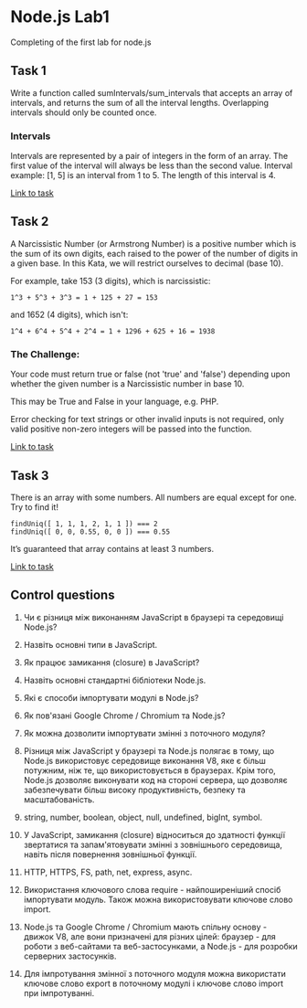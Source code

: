 # Node.js Lab1
Completing of the first lab for node.js

## Task 1

Write a function called sumIntervals/sum_intervals that accepts an array of intervals, and returns the sum of all the interval lengths. Overlapping intervals should only be counted once.

### Intervals
Intervals are represented by a pair of integers in the form of an array. The first value of the interval will always be less than the second value. Interval example: [1, 5] is an interval from 1 to 5. The length of this interval is 4.

[Link to task](https://www.codewars.com/kata/52b7ed099cdc285c300001cd)

## Task 2

A Narcissistic Number (or Armstrong Number) is a positive number which is the sum of its own digits, each raised to the power of the number of digits in a given base. In this Kata, we will restrict ourselves to decimal (base 10).

For example, take 153 (3 digits), which is narcissistic:

    1^3 + 5^3 + 3^3 = 1 + 125 + 27 = 153
and 1652 (4 digits), which isn't:

    1^4 + 6^4 + 5^4 + 2^4 = 1 + 1296 + 625 + 16 = 1938

### The Challenge:

Your code must return true or false (not 'true' and 'false') depending upon whether the given number is a Narcissistic number in base 10.

This may be True and False in your language, e.g. PHP.

Error checking for text strings or other invalid inputs is not required, only valid positive non-zero integers will be passed into the function.

[Link to task](https://www.codewars.com/kata/5287e858c6b5a9678200083c)

## Task 3

There is an array with some numbers. All numbers are equal except for one. Try to find it!
    
    findUniq([ 1, 1, 1, 2, 1, 1 ]) === 2
    findUniq([ 0, 0, 0.55, 0, 0 ]) === 0.55

It’s guaranteed that array contains at least 3 numbers.

[Link to task](https://www.codewars.com/kata/585d7d5adb20cf33cb000235)

## Control questions

1. Чи є різниця між виконанням JavaScript в браузері та середовищі Node.js?
2. Назвіть основні типи в JavaScript.
3. Як працює замикання (closure) в JavaScript?
4. Назвіть основні стандартні бібліотеки Node.js.
5. Які є способи імпортувати модулі в Node.js?
6. Як пов'язані Google Chrome / Chromium та Node.js?
7. Як можна дозволити імпортувати змінні з поточного модуля?


1. Різниця  між JavaScript у браузері та Node.js полягає в тому, що Node.js використовує середовище виконання V8, яке є більш потужним, ніж те, що використовується в браузерах. Крім того, Node.js дозволяє виконувати код на стороні сервера, що дозволяє забезпечувати більш високу продуктивність, безпеку та масштабованість.
2. string, number, boolean, object, null, undefined, bigInt, symbol.
3. У JavaScript, замикання (closure) відноситься до здатності функції звертатися та запам'ятовувати змінні з зовнішнього середовища, навіть після повернення зовнішньої функції.
4. HTTP, HTTPS, FS, path, net, express, async.
5. Використання ключового слова require - найпоширеніший спосіб імпортувати модуль. Також можна використовувати ключове слово import.
6. Node.js та Google Chrome / Chromium мають спільну основу - движок V8, але вони призначені для різних цілей: браузер - для роботи з веб-сайтами та веб-застосунками, а Node.js - для розробки серверних застосунків.
7. Для імпротування змінної з поточного модуля можна використати ключове слово export в поточному модулі і ключове слово import при імпротуванні.